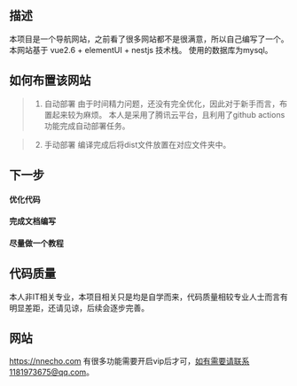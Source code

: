 ## 描述

本项目是一个导航网站，之前看了很多网站都不是很满意，所以自己编写了一个。
本网站基于 vue2.6 + elementUI + nestjs 技术栈。
使用的数据库为mysql。

## 如何布置该网站

> 1. 自动部署
由于时间精力问题，还没有完全优化，因此对于新手而言，布置起来较为麻烦。
本人是采用了腾讯云平台，且利用了github actions功能完成自动部署任务。

> 2. 手动部署
编译完成后将dist文件放置在对应文件夹中。
## 下一步

#### 优化代码
#### 完成文档编写
#### 尽量做一个教程

## 代码质量

本人非IT相关专业，本项目相关只是均是自学而来，代码质量相较专业人士而言有明显差距，还请见谅，后续会逐步完善。

## 网站

https://nnecho.com
有很多功能需要开启vip后才可，如有需要请联系1181973675@qq.com。
